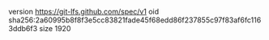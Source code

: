 version https://git-lfs.github.com/spec/v1
oid sha256:2a60995b8f8f3e5cc83821fade45f68edd86f237855c97f83af6fc1163ddb6f3
size 1920
